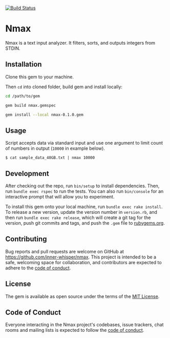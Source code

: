 [![Build Status](https://travis-ci.com/inner-whisper/nmax.svg?branch=master)](https://travis-ci.com/inner-whisper/nmax)

# Nmax

Nmax is a text input analyzer. It filters, sorts, and outputs integers from STDIN.

## Installation

Clone this gem to your machine.

Then `cd` into cloned folder, build gem and install locally:

```sh
cd /path/to/gem

gem build nmax.gemspec

gem install --local nmax-0.1.0.gem
```

## Usage

Script accepts data via standard input and use one argument to limit count of numbers in output (`10000` in example below).

    $ cat sample_data_40GB.txt | nmax 10000

## Development

After checking out the repo, run `bin/setup` to install dependencies. Then, run `bundle exec rspec` to run the tests. You can also run `bin/console` for an interactive prompt that will allow you to experiment.

To install this gem onto your local machine, run `bundle exec rake install`. To release a new version, update the version number in `version.rb`, and then run `bundle exec rake release`, which will create a git tag for the version, push git commits and tags, and push the `.gem` file to [rubygems.org](https://rubygems.org).

## Contributing

Bug reports and pull requests are welcome on GitHub at https://github.com/inner-whisper/nmax. This project is intended to be a safe, welcoming space for collaboration, and contributors are expected to adhere to the [code of conduct](https://github.com/[USERNAME]/nmax/blob/master/CODE_OF_CONDUCT.md).


## License

The gem is available as open source under the terms of the [MIT License](https://opensource.org/licenses/MIT).

## Code of Conduct

Everyone interacting in the Nmax project's codebases, issue trackers, chat rooms and mailing lists is expected to follow the [code of conduct](https://github.com/[USERNAME]/nmax/blob/master/CODE_OF_CONDUCT.md).
